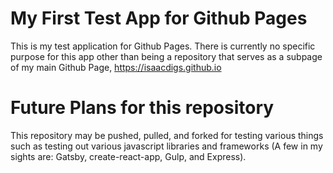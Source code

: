 # My First Test App for Github Pages
This is my test application for Github Pages.
There is currently no specific purpose for this app other than being a repository that serves as a subpage of my main Github Page, https://isaacdigs.github.io 


# Future Plans for this repository
This repository may be pushed, pulled, and forked for testing various things such as testing out various javascript libraries and frameworks (A few in my sights are: Gatsby, create-react-app, Gulp, and Express). 
